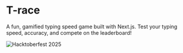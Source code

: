 # T-race
A fun, gamified typing speed game built with Next.js. Test your typing speed, accuracy, and compete on the leaderboard!

![Hacktoberfest 2025](https://img.shields.io/badge/Hacktoberfest-2025-informational?style=flat&logo=github)
